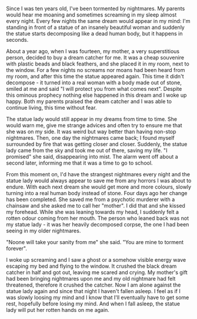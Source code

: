 Since I was ten years old, I've been tormented by nightmares. My parents would hear me moaning and sometimes screaming in my sleep almost every night. Every few nights the same dream would appear in my mind: I'm standing in front of a statue of an insanely beautiful woman and suddenly the statue starts decomposing like a dead human body, but it happens in seconds.

About a year ago, when I was fourteen, my mother, a very superstitious person, decided to buy a dream catcher for me. It was a cheap souvenire with plastic beads and black feathers, and she placed it in my room, next to the window. For a few nights no screams nor moans had been heard from my room, and after this time the statue appeared again. This time it didn't decompose - it turned into a real woman with a body made out of stone, smiled at me and said "I will protect you from what comes next". Despite this ominous prophecy nothing else happened in this dream and I woke up happy. Both my parents praised the dream catcher and I was able to continue living, this time without fear.

The statue lady would still appear in my dreams from time to time. She would warn me, give me strange advices and often try to ensure me that she was on my side. It was weird but way better than having non-stop nightmares. Then, one day the nightmares came back; I found myself surrounded by fire that was getting closer and closer. Suddenly, the statue lady came from the sky and took me out of there, saving my life. "I promised" she said, disappearing into mist. The alarm went off about a second later, informing me that it was a time to go to school.

From this moment on, I'd have the strangest nightmares every night and the statue lady would always appear to save me from any horrors I was about to endure. With each next dream she would get more and more colours, slowly turning into a real human body instead of stone. Four days ago her change has been completed. She saved me from a psychotic murderer with a chainsaw and she asked me to call her "mother". I did that and she kissed my forehead. While she was leaning towards my head, I suddenly felt a rotten odour coming from her mouth. The person who leaned back was not my statue lady - it was her heavily decomposed corpse, the one I had been seeing in my older nightmares.

"Noone will take your sanity from me" she said. "You are mine to torment forever".

I woke up screaming and I saw a ghost or a somehow visible energy wave escaping my bed and flying to the window. It crushed the black dream catcher in half and got out, leaving me scared and crying. My mother's gift had been bringing nightmares upon me and my old nightmare had felt threatened, therefore it crushed the catcher. Now I am alone against the statue lady again and since that night I haven't fallen asleep. I feel as if I was slowly loosing my mind and I know that I'll eventually have to get some rest, hopefully before losing my mind. And when I fall asleep, the statue lady will put her rotten hands on me again.
